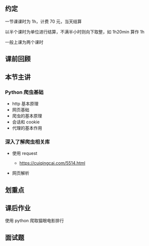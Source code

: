 ## 约定

一节课课时为 1h，计费 70 元，当天结算

以半个课时为单位进行结算，不满半小时则向下取整，如 1h20min 算作 1h

一般上课为两个课时

## 课前回顾

## 本节主讲

### Python 爬虫基础

- http 基本原理
- 网页基础
- 爬虫的基本原理
- 会话和 cookie
- 代理的基本作用

### 深入了解爬虫相关库

- 使用 request

  - https://cuiqingcai.com/5514.html

- 网页解析

## 划重点

## 课后作业

使用 python 爬取猫眼电影排行

## 面试题

